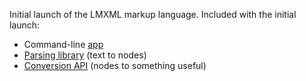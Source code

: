 Initial launch of the LMXML markup language. Included with the initial launch:

- Command-line [app][1]
- [Parsing library][2] (text to nodes)
- [Conversion API][3] (nodes to something useful) 

[1]: https://github.com/philcali/lmxml/tree/master/app
[2]: https://github.com/philcali/lmxml/wiki/Syntax
[3]: https://github.com/philcali/lmxml/wiki/Conversion
